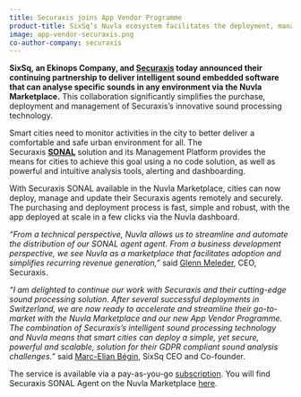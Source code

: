 ```yaml
---
title: Securaxis joins App Vendor Programme
product-title: SixSq’s Nuvla ecosystem facilitates the deployment, management and update of Securaxis’s SONAL Sound Analysis Agent
image: app-vendor-securaxis.png
co-author-company: securaxis
---
```


**SixSq, an Ekinops Company, and [Securaxis](https://securaxis.com) today announced their continuing partnership to deliver intelligent sound embedded software that can analyse specific sounds in any environment via the Nuvla Marketplace.** This collaboration significantly simplifies the purchase, deployment and management of Securaxis’s innovative sound processing technology.

Smart cities need to monitor activities in the city to better deliver a comfortable and safe urban environment for all. The Securaxis&nbsp;<a href="https://securaxis.com/solutions/#sonal"><strong>SONAL</strong></a>&nbsp;solution and its Management Platform provides the means for cities to achieve this goal using a no code solution, as well as powerful and intuitive analysis tools, alerting and dashboarding.

With Securaxis SONAL available in the Nuvla Marketplace, cities can now deploy, manage and update their Securaxis agents remotely and securely. The purchasing and deployment process is fast, simple and robust, with the app deployed at scale in a few clicks via the Nuvla dashboard.

_“From a technical perspective, Nuvla allows us to streamline and automate the distribution of our SONAL agent agent. From a business development perspective, we see Nuvla as a marketplace that facilitates adoption and simplifies recurring revenue generation,”_ said [Glenn Meleder](https://www.linkedin.com/in/gmeleder/), CEO, Securaxis.

_“I am delighted to continue our work with Securaxis and their cutting-edge sound processing solution. After several successful deployments in Switzerland, we are now ready to accelerate and streamline their go-to-market with the Nuvla Marketplace and our new App Vendor Programme. The combination of Securaxis’s intelligent sound processing technology and Nuvla means that smart cities can deploy a simple, yet secure, powerful and scalable, solution for their GDPR compliant sound analysis challenges.”_ said [Marc-Elian Bégin](https://www.linkedin.com/in/mebster/), SixSq CEO and Co-founder.

The service is available via a pay-as-you-go [subscription](/pricing). You will find Securaxis SONAL Agent on the Nuvla Marketplace [here](https://nuvla.io/ui/apps/securaxis).

